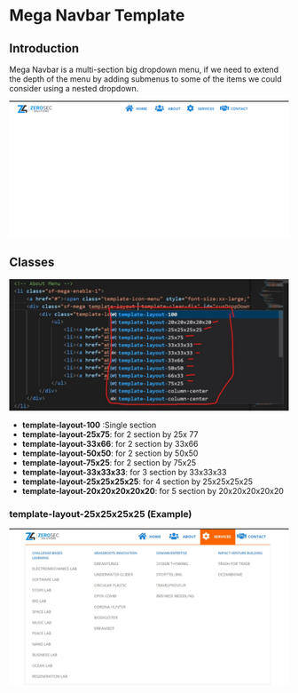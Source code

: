 # Mega Navbar Template

## Introduction

Mega Navbar is a multi-section big dropdown menu, if we need to extend the depth of the menu by adding submenus to some of the items we could consider using a nested dropdown.

![Banner Image](github-readme-contents/image-1.gif)

## Classes

![Banner Image](github-readme-contents/image-3.jpg)

- **template-layout-100** :Single section
- **template-layout-25x75**: for 2 section by 25x 77
- **template-layout-33x66**: for 2 section by 33x66
- **template-layout-50x50**: for 2 section by 50x50
- **template-layout-75x25**: for 2 section by 75x25
- **template-layout-33x33x33**: for 3 section by 33x33x33
- **template-layout-25x25x25x25**: for 4 section by 25x25x25x25
- **template-layout-20x20x20x20x20**: for 5 section by 20x20x20x20x20

### template-layout-25x25x25x25 (Example)

![Banner Image](github-readme-contents/image-2.jpg)
